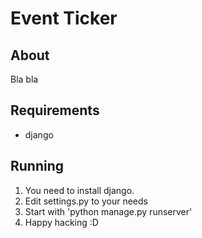 # Event Ticker

## About

Bla bla

## Requirements

* django

## Running

1. You need to install django.
2. Edit settings.py to your needs
3. Start with 'python manage.py runserver'
4. Happy hacking :D

